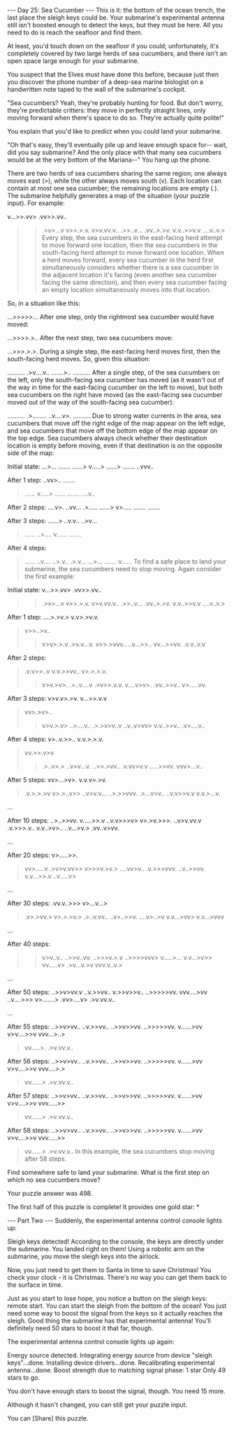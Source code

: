 --- Day 25: Sea Cucumber ---
This is it: the bottom of the ocean trench, the last place the sleigh keys could be. Your submarine's experimental antenna still isn't boosted enough to detect the keys, but they must be here. All you need to do is reach the seafloor and find them.

At least, you'd touch down on the seafloor if you could; unfortunately, it's completely covered by two large herds of sea cucumbers, and there isn't an open space large enough for your submarine.

You suspect that the Elves must have done this before, because just then you discover the phone number of a deep-sea marine biologist on a handwritten note taped to the wall of the submarine's cockpit.

"Sea cucumbers? Yeah, they're probably hunting for food. But don't worry, they're predictable critters: they move in perfectly straight lines, only moving forward when there's space to do so. They're actually quite polite!"

You explain that you'd like to predict when you could land your submarine.

"Oh that's easy, they'll eventually pile up and leave enough space for-- wait, did you say submarine? And the only place with that many sea cucumbers would be at the very bottom of the Mariana--" You hang up the phone.

There are two herds of sea cucumbers sharing the same region; one always moves east (>), while the other always moves south (v). Each location can contain at most one sea cucumber; the remaining locations are empty (.). The submarine helpfully generates a map of the situation (your puzzle input). For example:

v...>>.vv>
.vv>>.vv..
>>.>v>...v
>>v>>.>.v.
v>v.vv.v..
>.>>..v...
.vv..>.>v.
v.v..>>v.v
....v..v.>
Every step, the sea cucumbers in the east-facing herd attempt to move forward one location, then the sea cucumbers in the south-facing herd attempt to move forward one location. When a herd moves forward, every sea cucumber in the herd first simultaneously considers whether there is a sea cucumber in the adjacent location it's facing (even another sea cucumber facing the same direction), and then every sea cucumber facing an empty location simultaneously moves into that location.

So, in a situation like this:

...>>>>>...
After one step, only the rightmost sea cucumber would have moved:

...>>>>.>..
After the next step, two sea cucumbers move:

...>>>.>.>.
During a single step, the east-facing herd moves first, then the south-facing herd moves. So, given this situation:

..........
.>v....v..
.......>..
..........
After a single step, of the sea cucumbers on the left, only the south-facing sea cucumber has moved (as it wasn't out of the way in time for the east-facing cucumber on the left to move), but both sea cucumbers on the right have moved (as the east-facing sea cucumber moved out of the way of the south-facing sea cucumber):

..........
.>........
..v....v>.
..........
Due to strong water currents in the area, sea cucumbers that move off the right edge of the map appear on the left edge, and sea cucumbers that move off the bottom edge of the map appear on the top edge. Sea cucumbers always check whether their destination location is empty before moving, even if that destination is on the opposite side of the map:

Initial state:
...>...
.......
......>
v.....>
......>
.......
..vvv..

After 1 step:
..vv>..
.......
>......
v.....>
>......
.......
....v..

After 2 steps:
....v>.
..vv...
.>.....
......>
v>.....
.......
.......

After 3 steps:
......>
..v.v..
..>v...
>......
..>....
v......
.......

After 4 steps:
>......
..v....
..>.v..
.>.v...
...>...
.......
v......
To find a safe place to land your submarine, the sea cucumbers need to stop moving. Again consider the first example:

Initial state:
v...>>.vv>
.vv>>.vv..
>>.>v>...v
>>v>>.>.v.
v>v.vv.v..
>.>>..v...
.vv..>.>v.
v.v..>>v.v
....v..v.>

After 1 step:
....>.>v.>
v.v>.>v.v.
>v>>..>v..
>>v>v>.>.v
.>v.v...v.
v>>.>vvv..
..v...>>..
vv...>>vv.
>.v.v..v.v

After 2 steps:
>.v.v>>..v
v.v.>>vv..
>v>.>.>.v.
>>v>v.>v>.
.>..v....v
.>v>>.v.v.
v....v>v>.
.vv..>>v..
v>.....vv.

After 3 steps:
v>v.v>.>v.
v...>>.v.v
>vv>.>v>..
>>v>v.>.v>
..>....v..
.>.>v>v..v
..v..v>vv>
v.v..>>v..
.v>....v..

After 4 steps:
v>..v.>>..
v.v.>.>.v.
>vv.>>.v>v
>>.>..v>.>
..v>v...v.
..>>.>vv..
>.v.vv>v.v
.....>>vv.
vvv>...v..

After 5 steps:
vv>...>v>.
v.v.v>.>v.
>.v.>.>.>v
>v>.>..v>>
..v>v.v...
..>.>>vvv.
.>...v>v..
..v.v>>v.v
v.v.>...v.

...

After 10 steps:
..>..>>vv.
v.....>>.v
..v.v>>>v>
v>.>v.>>>.
..v>v.vv.v
.v.>>>.v..
v.v..>v>..
..v...>v.>
.vv..v>vv.

...

After 20 steps:
v>.....>>.
>vv>.....v
.>v>v.vv>>
v>>>v.>v.>
....vv>v..
.v.>>>vvv.
..v..>>vv.
v.v...>>.v
..v.....v>

...

After 30 steps:
.vv.v..>>>
v>...v...>
>.v>.>vv.>
>v>.>.>v.>
.>..v.vv..
..v>..>>v.
....v>..>v
v.v...>vv>
v.v...>vvv

...

After 40 steps:
>>v>v..v..
..>>v..vv.
..>>>v.>.v
..>>>>vvv>
v.....>...
v.v...>v>>
>vv.....v>
.>v...v.>v
vvv.v..v.>

...

After 50 steps:
..>>v>vv.v
..v.>>vv..
v.>>v>>v..
..>>>>>vv.
vvv....>vv
..v....>>>
v>.......>
.vv>....v>
.>v.vv.v..

...

After 55 steps:
..>>v>vv..
..v.>>vv..
..>>v>>vv.
..>>>>>vv.
v......>vv
v>v....>>v
vvv...>..>
>vv.....>.
.>v.vv.v..

After 56 steps:
..>>v>vv..
..v.>>vv..
..>>v>>vv.
..>>>>>vv.
v......>vv
v>v....>>v
vvv....>.>
>vv......>
.>v.vv.v..

After 57 steps:
..>>v>vv..
..v.>>vv..
..>>v>>vv.
..>>>>>vv.
v......>vv
v>v....>>v
vvv.....>>
>vv......>
.>v.vv.v..

After 58 steps:
..>>v>vv..
..v.>>vv..
..>>v>>vv.
..>>>>>vv.
v......>vv
v>v....>>v
vvv.....>>
>vv......>
.>v.vv.v..
In this example, the sea cucumbers stop moving after 58 steps.

Find somewhere safe to land your submarine. What is the first step on which no sea cucumbers move?

Your puzzle answer was 498.

The first half of this puzzle is complete! It provides one gold star: *

--- Part Two ---
Suddenly, the experimental antenna control console lights up:

Sleigh keys detected!
According to the console, the keys are directly under the submarine. You landed right on them! Using a robotic arm on the submarine, you move the sleigh keys into the airlock.

Now, you just need to get them to Santa in time to save Christmas! You check your clock - it is Christmas. There's no way you can get them back to the surface in time.

Just as you start to lose hope, you notice a button on the sleigh keys: remote start. You can start the sleigh from the bottom of the ocean! You just need some way to boost the signal from the keys so it actually reaches the sleigh. Good thing the submarine has that experimental antenna! You'll definitely need 50 stars to boost it that far, though.

The experimental antenna control console lights up again:

Energy source detected.
Integrating energy source from device "sleigh keys"...done.
Installing device drivers...done.
Recalibrating experimental antenna...done.
Boost strength due to matching signal phase: 1 star
Only 49 stars to go.

You don't have enough stars to boost the signal, though. You need 15 more.

Although it hasn't changed, you can still get your puzzle input.

You can [Share] this puzzle.